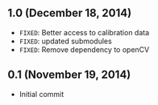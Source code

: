 ## 1.0 (December 18, 2014)
- `FIXED`: Better access to calibration data
- `FIXED`: updated submodules
- `FIXED`: Remove dependency to openCV

## 0.1 (November 19, 2014)
- Initial commit
